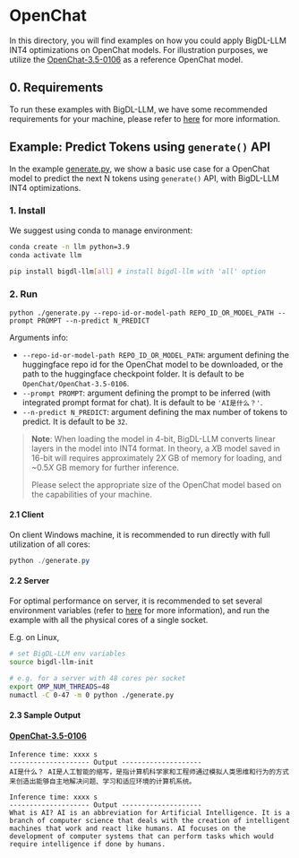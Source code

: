 # OpenChat

In this directory, you will find examples on how you could apply BigDL-LLM INT4 optimizations on OpenChat models. For illustration purposes, we utilize the [OpenChat-3.5-0106](https://huggingface.co/openchat/openchat-3.5-0106) as a reference OpenChat model.

## 0. Requirements

To run these examples with BigDL-LLM, we have some recommended requirements for your machine, please refer to [here](../README.md#recommended-requirements) for more information.

## Example: Predict Tokens using `generate()` API

In the example [generate.py](./generate.py), we show a basic use case for a OpenChat model to predict the next N tokens using `generate()` API, with BigDL-LLM INT4 optimizations.

### 1. Install

We suggest using conda to manage environment:

```bash
conda create -n llm python=3.9
conda activate llm

pip install bigdl-llm[all] # install bigdl-llm with 'all' option
```

### 2. Run
```
python ./generate.py --repo-id-or-model-path REPO_ID_OR_MODEL_PATH --prompt PROMPT --n-predict N_PREDICT
```

Arguments info:

- `--repo-id-or-model-path REPO_ID_OR_MODEL_PATH`: argument defining the huggingface repo id for the OpenChat model to be downloaded, or the path to the huggingface checkpoint folder. It is default to be `OpenChat/OpenChat-3.5-0106`.
- `--prompt PROMPT`: argument defining the prompt to be inferred (with integrated prompt format for chat). It is default to be `'AI是什么？'`.
- `--n-predict N_PREDICT`: argument defining the max number of tokens to predict. It is default to be `32`.

> **Note**: When loading the model in 4-bit, BigDL-LLM converts linear layers in the model into INT4 format. In theory, a *X*B model saved in 16-bit will requires approximately 2*X* GB of memory for loading, and ~0.5*X* GB memory for further inference.
>
> Please select the appropriate size of the OpenChat model based on the capabilities of your machine.

#### 2.1 Client

On client Windows machine, it is recommended to run directly with full utilization of all cores:

```powershell
python ./generate.py 
```

#### 2.2 Server

For optimal performance on server, it is recommended to set several environment variables (refer to [here](../README.md#best-known-configuration-on-linux) for more information), and run the example with all the physical cores of a single socket.

E.g. on Linux,

```bash
# set BigDL-LLM env variables
source bigdl-llm-init

# e.g. for a server with 48 cores per socket
export OMP_NUM_THREADS=48
numactl -C 0-47 -m 0 python ./generate.py
```

#### 2.3 Sample Output

#### [OpenChat-3.5-0106](https://huggingface.co/openchat/openchat-3.5-0106)

```log
Inference time: xxxx s
-------------------- Output --------------------
AI是什么？ AI是人工智能的缩写，是指计算机科学家和工程师通过模拟人类思维和行为的方式来创造出能够自主地解决问题、学习和适应环境的计算机系统。
```

```log
Inference time: xxxx s
-------------------- Output --------------------
What is AI? AI is an abbreviation for Artificial Intelligence. It is a branch of computer science that deals with the creation of intelligent machines that work and react like humans. AI focuses on the development of computer systems that can perform tasks which would require intelligence if done by humans.
```
